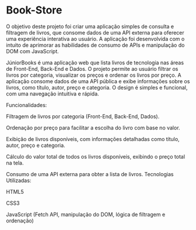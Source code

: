 # Book-Store
O objetivo deste projeto foi criar uma aplicação simples de consulta e filtragem de livros, que consome dados de uma API externa para oferecer uma experiência interativa ao usuário. A aplicação foi desenvolvida com o intuito de aprimorar as habilidades de consumo de APIs e manipulação do DOM com JavaScript.

JúniorBooks é uma aplicação web que lista livros de tecnologia nas áreas de Front-End, Back-End e Dados. 
O projeto permite ao usuário filtrar os livros por categoria, visualizar os preços e ordenar os livros por preço. 
A aplicação consome dados de uma API pública e exibe informações sobre os livros, como título, autor, preço e categoria. 
O design é simples e funcional, com uma navegação intuitiva e rápida.

Funcionalidades:

Filtragem de livros por categoria (Front-End, Back-End, Dados).

Ordenação por preço para facilitar a escolha do livro com base no valor.

Exibição de livros disponíveis, com informações detalhadas como título, autor, preço e categoria.

Cálculo do valor total de todos os livros disponíveis, exibindo o preço total na tela.

Consumo de uma API externa para obter a lista de livros.
Tecnologias Utilizadas:

HTML5

CSS3

JavaScript (Fetch API, manipulação do DOM, lógica de filtragem e ordenação)
